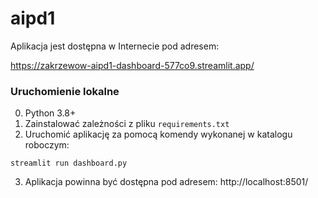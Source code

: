 # aipd1

Aplikacja jest dostępna w Internecie pod adresem:

https://zakrzewow-aipd1-dashboard-577co9.streamlit.app/

### Uruchomienie lokalne
0. Python 3.8+
1. Zainstalować zależności z pliku `requirements.txt`
2. Uruchomić aplikację za pomocą komendy wykonanej w katalogu roboczym:
```
streamlit run dashboard.py
```
3. Aplikacja powinna być dostępna pod adresem: http://localhost:8501/